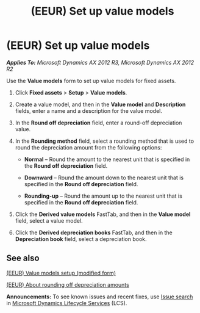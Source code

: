 ﻿---
title: (EEUR) Set up value models
TOCTitle: (EEUR) Set up value models
ms:assetid: d99a9909-d296-4bdb-8e86-6422ce16b492
ms:mtpsurl: https://technet.microsoft.com/en-us/library/JJ710776(v=AX.60)
ms:contentKeyID: 49385172
ms.date: 04/18/2014
mtps_version: v=AX.60
f1_keywords:
- value models
- set up value models
---

# (EEUR) Set up value models 


_**Applies To:** Microsoft Dynamics AX 2012 R3, Microsoft Dynamics AX 2012 R2_

Use the **Value models** form to set up value models for fixed assets.

1.  Click **Fixed assets** \> **Setup** \> **Value models**.

2.  Create a value model, and then in the **Value model** and **Description** fields, enter a name and a description for the value model.

3.  In the **Round off depreciation** field, enter a round-off depreciation value.

4.  In the **Rounding method** field, select a rounding method that is used to round the depreciation amount from the following options:
    
      - **Normal** – Round the amount to the nearest unit that is specified in the **Round off depreciation** field.
    
      - **Downward** – Round the amount down to the nearest unit that is specified in the **Round off depreciation** field.
    
      - **Rounding-up** – Round the amount up to the nearest unit that is specified in the **Round off depreciation** field.

5.  Click the **Derived value models** FastTab, and then in the **Value model** field, select a value model.

6.  Click the **Derived depreciation books** FastTab, and then in the **Depreciation book** field, select a depreciation book.

## See also

[(EEUR) Value models setup (modified form)](https://technet.microsoft.com/en-us/library/jj710676\(v=ax.60\))

[(EEUR) About rounding off depreciation amounts](eeur-about-rounding-off-depreciation-amounts.md)

  
**Announcements:** To see known issues and recent fixes, use [Issue search](http://go.microsoft.com/fwlink/?linkid=389258) in [Microsoft Dynamics Lifecycle Services](http://go.microsoft.com/fwlink/?linkid=306505) (LCS).

